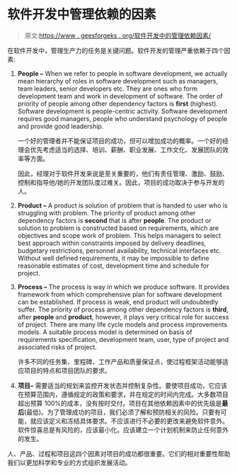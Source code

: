 # 软件开发中管理依赖的因素

> 原文:[https://www . geesforgeks . org/软件开发中的管理依赖因素/](https://www.geeksforgeeks.org/factors-of-management-dependency-in-software-development/)

在软件开发中，管理生产力的任务是关键问题。软件开发的管理严重依赖于四个因素:

1.  **People –**
    When we refer to people in software development, we actually mean hierarchy of roles in software development such as managers, team leaders, senior developers etc. They are ones who form development team and work in development of software. The order of priority of people among other dependency factors is **first** (highest). Software development is people-centric activity.
    Software development requires good managers, people who understand psychology of people and provide good leadership.

    一个好的管理者并不能保证项目的成功，但可以增加成功的概率。一个好的经理会优先考虑适当的选择、培训、薪酬、职业发展、工作文化、发展团队的效率等方面。

    因此，经理对于软件开发来说是至关重要的，他们有责任管理、激励、鼓励、控制和指导他/她的开发团队度过难关。因此，项目的成功取决于参与开发的人。

2.  **Product –**
    A product is solution of problem that is handed to user who is struggling with problem. The priority of product among other dependency factors is **second** that is after **people**. The product or solution to problem is constructed based on requirements, which are objectives and scope work of problem. This helps managers to select best approach within constraints imposed by delivery deadlines, budgetary restrictions, personnel availability, technical interfaces etc. Without well defined requirements, it may be impossible to define reasonable estimates of cost, development time and schedule for project.
3.  **Process –**
    The process is way in which we produce software. It provides framework from which comprehensive plan for software development can be established. If process is weak, end product will undoubtedly suffer. The priority of process among other dependency factors is **third**, after **people** and **product**, however, it plays very critical role for success of project. There are many life cycle models and process improvements models. A suitable process model is determined on basis of requirements specification, development team, user, type of project and associated risks of project.

    许多不同的任务集、里程碑、工作产品和质量保证点，使过程框架活动能够适应项目的特点和项目团队的要求。

4.  **项目–**
    需要适当的规划来监控开发状态并控制复杂性。要使项目成功，它应该在预算范围内，遵循规定的政策和要求，并在规定的时间内完成。大多数项目超出预算 100%的成本，没有按时交付。项目在其他依赖因素中的优先级是**最后**(最低)。为了管理成功的项目，我们必须了解和预防相关的风险。只要有可能，就应该定义和冻结具体要求。不应该进行不必要的更改来避免软件意外。软件惊喜总是有风险的，应该最小化。应该建立一个计划机制来防止任何意外的发生。

人、产品、过程和项目这四个因素对项目的成功都很重要。它们的相对重要性帮助我们以更加科学和专业的方式组织发展活动。